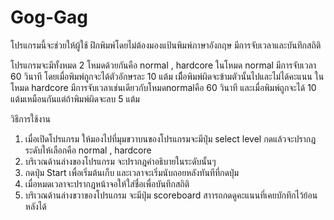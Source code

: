 Gog-Gag
=======

โปรแกรมนี้จะช่วยให้ผู้ใช้ ฝึกพิมพ์โดยไม่ต้องมองแป้นพิมพ์ภาษาอังกฤษ มีการจับเวลาและบันทึกสถิติ

โปรแกรมจะมีทั้งหมด 2 โหมดด้วยกันคือ normal , hardcore
ในโหมด normal มีการจับเวลา 60 วินาที โดยเมื่อพิมพ์ถูกจะได้ตัวอักษรละ 10 แต้ม เมืิ่อพิมพ์ผิดจะข้ามตัวนั้นไปและไม่ได้คะแนน
ในโหมด hardcore มีการจับเวลาเช่นเดียวกับโหมดnormalคือ 60 วินาที และเมื่อพิมพ์ถูกจะได้ 10 แต้มเหมือนกันแต่ถ้าพิมพ์ผิดจะลบ 5 แต้ม

วิธีการใช้งาน
1. เมื่อเปิดโปรแกรม ให้มองไปที่มุมขวาบนของโปรแกรมจะมีปุ่ม select level กดแล้วจะปรากฎระดับให้เลือกคือ normal , hardcore
2. บริเวณด้านล่างของโปรแกรม จะปรากฎคำอธิบายในระดับนั้นๆ
3. กดปุ่ม Start เพื่อเริ่มต้นเก็บ และเวลาจะเริ่มนับถอยหลังทันทีที่กดปุ่ม
4. เมื่อหมดเวลาจะปรากฎหน้าจอให้ใส่ชื่อเพื่อบันทึกสถิติ
5. บริเวณด้านล่างขวาของโปรแกรม จะมีปุ่ม scoreboard สาารถกดดูคะแนนที่เคยบักทึกไว้ย้อนหลังได้
